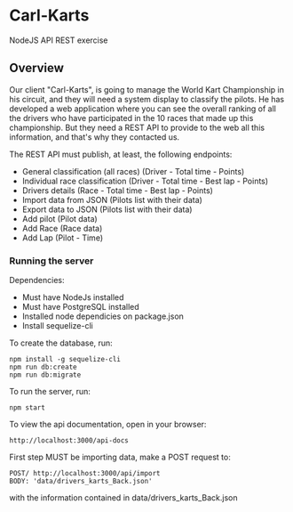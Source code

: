 # Carl-Karts
NodeJS API REST exercise

## Overview
Our client "Carl-Karts", is going to manage the World Kart Championship in his circuit, and they will need a system display to classify the pilots.
He has developed a web application where you can see the overall ranking of all the drivers who have participated in the 10 races that made up this championship. But they need a REST API to provide to the web all this information, and that's why they contacted us. 

The REST API must publish, at least, the following endpoints:

*   General classification (all races) (Driver - Total time - Points)
*   Individual race classification (Driver - Total time - Best lap - Points)
* Drivers details (Race - Total time - Best lap - Points)
* Import data from JSON (Pilots list with their data)
* Export data to JSON (Pilots list with their data)
* Add pilot (Pilot data)
* Add Race (Race data)
* Add Lap (Pilot - Time)


### Running the server
Dependencies:
* Must have NodeJs installed
* Must have PostgreSQL installed
* Installed node dependicies on package.json
* Install sequelize-cli

To create the database, run:

```
npm install -g sequelize-cli
npm run db:create
npm run db:migrate
```
To run the server, run:

```
npm start
```
To view the api documentation, open in your browser:

```
http://localhost:3000/api-docs
```

First step MUST be importing data, make a POST request to:
```
POST/ http://localhost:3000/api/import
BODY: 'data/drivers_karts_Back.json'
```
with the information contained in data/drivers_karts_Back.json